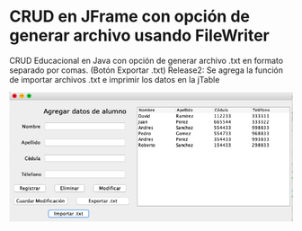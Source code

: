 # CRUD en JFrame con opción de generar archivo usando FileWriter
CRUD Educacional en Java con opción de generar archivo .txt en formato separado por comas. (Botón Exportar .txt)
Release2: Se agrega la función de importar archivos .txt e imprimir los datos en la jTable

![](images/ScreenShot.png)
